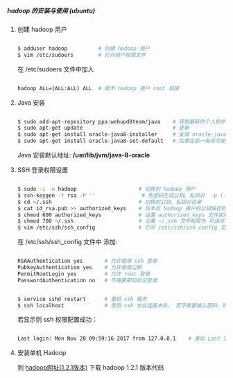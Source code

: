 ##### hadoop 的安装与使用 (ubuntu)


1. 创建 hadoop 用户

    ```sh

    $ adduser hadoop          # 创建 hadoop 用户
    $ vim /etc/sudoers        # 打开用户权限文件

    ```
    在 /etc/sudoers 文件中加入

    ```sh

    hadoop ALL=(ALL:ALL) ALL  # 赋予 hadoop 用户 root 权限

    ```


2.  Java 安装

    ```sh

    $ sudo add-apt-repository ppa:webupd8team/java    # 获取最新的个人软件包档案源，将其添加到 apt 库中， 并自动导入公钥
    $ sudo apt-get update                             # 更新
    $ sudo apt-get install oracle-java8-installer     # 安装 oracle-java8-installer
    $ sudo apt-get install oracle-java8-set-default   # 如果在前一条命令安装时自动安装了，则不需要

    ```

    Java 安装默认地址:     **/usr/lib/jvm/java-8-oracle**


3. SSH 登录权限设置

    ```sh

    $ sudo -i -u hadoop                    # 切换到 hadoop 用户
    $ ssh-keygen -t rsa -P ''               # 免密码生成公钥、私钥对  -p (--password)
    $ cd ~/.ssh                            # 切换到公钥、私钥对目录
    $ cat id_rsa.pub >> authorized_keys    # 将本机 hadoop 用户的公钥保存到本机 hadoop 用户， 使得 ssh 连接本机能够成功
    $ chmod 600 authorized_keys            # 设置 authorized_keys 文件权限为 可读可写
    $ chmod 700 ~/.ssh                     # 设置 ~/.ssh 文件权限为 可读可写可执行
    $ vim /etc/ssh/ssh_config              # 打开 /etc/ssh/ssh_config 文件

    ```

    在 /etc/ssh/ssh_config 文件中 添加:

    ```sh

    RSAAuthentication yes       # 允许使用 ssh 登录
    PubkeyAuthentication yes    # 允许使用公钥
    PermitRootLogin yes         # 允许 root 登录
    PasswordAuthentication no   # 不需要密码验证登录

    ```

    ```sh
    
    $ service sshd restart      # 重启 ssh 服务
    $ ssh localhost             # 使用 ssh 协议连接本机， 若不需要输入密码，则免密码连接成功
    
    ```

    若显示则 ssh 权限配置成功：

    ```sh
    
    Last login: Mon Nov 20 09:59:16 2017 from 127.0.0.1    # 类似 Last login

    ```

4. 安装单机 Hadoop

   到 [hadoop网址(1.2.1版本)](http://mirrors.hust.edu.cn/apache/hadoop/common/hadoop-1.2.1) 下载 hadoop 1.2.1 版本代码